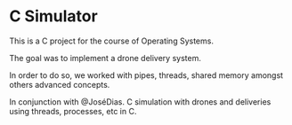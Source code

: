 # C Simulator

This is a C project for the course of Operating Systems.

The goal was to implement a drone delivery system.

In order to do so, we worked with pipes, threads, shared memory amongst others advanced concepts.

In conjunction with @JoséDias. C simulation with drones and deliveries using threads, processes, etc in C.

